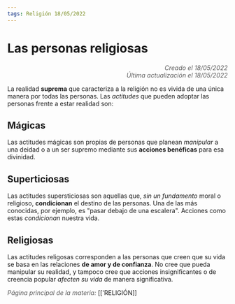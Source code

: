 ```yaml
---
tags: Religión 18/05/2022
---
```


# Las personas religiosas
<div style="text-align: right; opacity: 0.7; font-style: italic;">Creado el 18/05/2022</div>
<div style="text-align: right; opacity: 0.7; font-style: italic;">Última actualización el 18/05/2022</div>

La realidad **suprema** que caracteriza a la religión no es vivida de una única manera por todas las personas. Las *actitudes* que pueden adoptar las personas frente a estar realidad son:

## Mágicas

Las actitudes mágicas son propias de personas que planean *manipular* a una deidad o a un ser supremo mediante sus **acciones benéficas** para esa divinidad.

## Superticiosas

Las actitudes supersticiosas son aquellas que, *sin un fundamento* moral o religioso, **condicionan** el destino de las personas. Una de las más conocidas, por ejemplo, es "pasar debajo de una escalera". Acciones como estas *condicionan* nuestra vida.

## Religiosas

Las actitudes religosas corresponden a las personas que creen que su vida se basa en las relaciones **de amor y de confianza**. No cree que pueda manipular su realidad, y tampoco cree que acciones insignificantes o de creencia popular *afecten su vida* de manera significativa. 

<span style="opacity: 0.7; font-style: italic;">Página principal de la materia:</span> [['RELIGIÓN]]